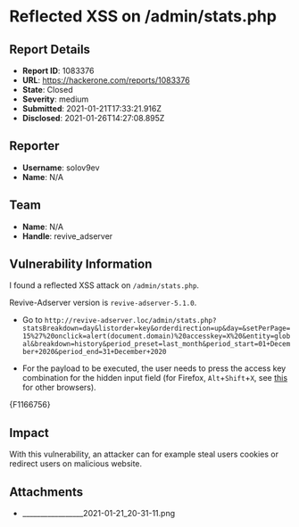 # Reflected XSS on /admin/stats.php

## Report Details
- **Report ID**: 1083376
- **URL**: https://hackerone.com/reports/1083376
- **State**: Closed
- **Severity**: medium
- **Submitted**: 2021-01-21T17:33:21.916Z
- **Disclosed**: 2021-01-26T14:27:08.895Z

## Reporter
- **Username**: solov9ev
- **Name**: N/A

## Team
- **Name**: N/A
- **Handle**: revive_adserver

## Vulnerability Information
I found a reflected XSS attack on `/admin/stats.php`.

Revive-Adserver version is `revive-adserver-5.1.0`.

- Go to `http://revive-adserver.loc/admin/stats.php?statsBreakdown=day&listorder=key&orderdirection=up&day=&setPerPage=15%27%20onclick=alert(document.domain)%20accesskey=X%20&entity=global&breakdown=history&period_preset=last_month&period_start=01+December+2020&period_end=31+December+2020`

- For the payload to be executed, the user needs to press the access key combination for the hidden input field (for Firefox, `Alt`+`Shift`+`X`, see [this](https://developer.mozilla.org/en-US/docs/Web/HTML/Global_attributes/accesskey) for other browsers).

{F1166756}

## Impact

With this vulnerability, an attacker can for example steal users cookies or redirect users on malicious website.

## Attachments
- _________________2021-01-21_20-31-11.png

